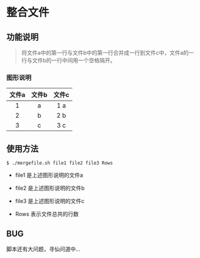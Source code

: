 # 整合文件

## 功能说明

> 将文件a中的第一行与文件b中的第一行合并成一行到文件c中，文件a的一行与文件b的一行中间用一个空格隔开。

### 图形说明

|文件a|文件b|文件c|
|:---:|:---:|:---:|
|1|a|1 a|
|2|b|2 b|
|3|c|3 c|

## 使用方法

``` 
$ ./mergefile.sh file1 file2 file3 Rows
```

* file1 是上述图形说明的文件a

* file2 是上述图形说明的文件b

* file3 是上述图形说明的文件c

* Rows 表示文件总共的行数


## BUG

脚本还有大问题，寻仙问道中...
